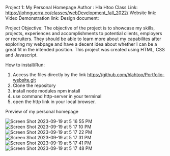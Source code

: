 Project 1: My Personal Homepage
Author : Hla Htoo
Class Link: https://johnguerra.co/classes/webDevelopment_fall_2022/
Website link:
Video Demonstration link:
Design document:

Project Objective:
The objective of the project is to showcase my skills, projects, experiences and accomplishments to potential clients, employers or recruiters. They should be able to learn more about my capabilites after exploring my webpage and have a decent idea about whether I can be a great fit in the intended position. This project was created using HTML, CSS and Javascript.

How to install/Run:

1. Access the files directly by the link https://github.com/hlahtoo/Portfolio-website.git
2. Clone the repository
3. install node modules npm install
4. use command http-server in your terminal
5. open the http link in your local browser.

Preview of my personal homepage

![Screen Shot 2023-09-19 at 5 16 55 PM](https://github.com/hlahtoo/Portfolio-website/assets/122701411/91a453d6-9978-433a-9024-0d4eface711e)
![Screen Shot 2023-09-19 at 5 17 10 PM](https://github.com/hlahtoo/Portfolio-website/assets/122701411/8b7a8376-a6d2-4138-bb1e-1eb0e2a4a699)
![Screen Shot 2023-09-19 at 5 17 22 PM](https://github.com/hlahtoo/Portfolio-website/assets/122701411/699de8ae-f225-4da3-850b-0aa6e8a23531)
![Screen Shot 2023-09-19 at 5 17 31 PM](https://github.com/hlahtoo/Portfolio-website/assets/122701411/4ecfafdb-4d8e-4cb0-a0aa-1deeb3101091)
![Screen Shot 2023-09-19 at 5 17 41 PM](https://github.com/hlahtoo/Portfolio-website/assets/122701411/4ada5053-dd21-4f85-ad9b-534328945237)
![Screen Shot 2023-09-19 at 5 17 48 PM](https://github.com/hlahtoo/Portfolio-website/assets/122701411/0d96cca6-93d4-49b2-bae0-44d4da073b9c)
